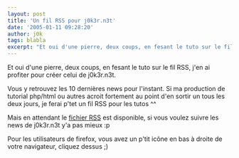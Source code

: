 ```yaml
---
layout: post
title: 'Un fil RSS pour j0k3r.n3t'
date: '2005-01-11 09:28:20'
author: j0k
tags: blabla
excerpt: "Et oui d'une pierre, deux coups, en fesant le tuto sur le fil RSS, j'en ai profiter pour créer celui de j0k3r.n3t.   )   Vous y retrouvez les 10 dernières news pour l'instant. Si ma production de tutorial php/html ou autres acroit fortement au point d'en sortir un tous les deux jours, je ferai p'tet un fil RSS pour les tutos ^^  \n  \nMais en      …"
---
```


Et oui d'une pierre, deux coups, en fesant le tuto sur le fil RSS, j'en ai profiter pour créer celui de j0k3r.n3t.

Vous y retrouvez les 10 dernières news pour l'instant. Si ma production de tutorial php/html ou autres acroit fortement au point d'en sortir un tous les deux jours, je ferai p'tet un fil RSS pour les tutos ^^

Mais en attendant le [fichier RSS](http://www.j0k3r.net/rss.php) est disponible, si vous voulez suivre les news de j0k3r.n3t y'a pas mieux :p

Pour les utilisateurs de firefox, vous avez un p'tit icône en bas à droite de votre navigateur, cliquez dessus ;)

